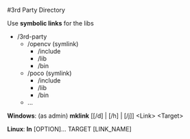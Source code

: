 #3rd Party Directory

Use **symbolic links** for the libs

* /3rd-party
    * /opencv (symlink)
		* /include
		* /lib
		* /bin
	* /poco (symlink)
		* /include
		* /lib
		* /bin
	* ...


**Windows**: (as admin) **mklink** [[/d] | [/h] | [/j]] <Link\> <Target\>

**Linux**: **ln** [OPTION]... TARGET [LINK_NAME] 
